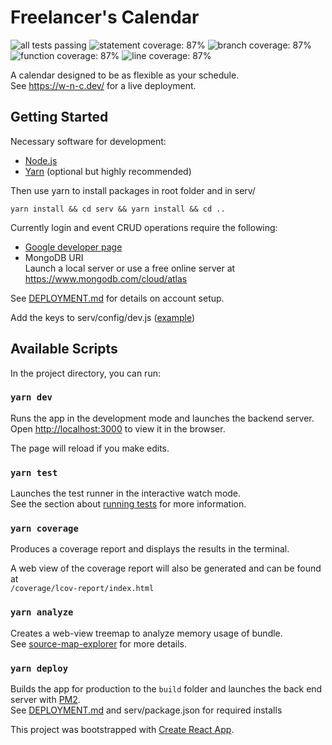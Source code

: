 # Freelancer's Calendar
![all tests passing](https://img.shields.io/badge/tests-passing-brightgreen)
![statement coverage: 87%](https://img.shields.io/badge/coverage%3A_statements-87-green)
![branch coverage: 87%](https://img.shields.io/badge/coverage%3A_branches-81-green)
![function coverage: 87%](https://img.shields.io/badge/coverage%3A_functions-83-green)
![line coverage: 87%](https://img.shields.io/badge/coverage%3A_lines-87-green)

A calendar designed to be as flexible as your schedule.<br>
See https://w-n-c.dev/ for a live deployment.

## Getting Started

Necessary software for development:
 - [Node.js](https://github.com/nodejs/node)
 - [Yarn](https://github.com/yarnpkg/yarn) (optional but highly recommended)

Then use yarn to install packages in root folder and in serv/

```console
yarn install && cd serv && yarn install && cd ..
```

Currently login and event CRUD operations require the following:
- [Google developer page](https://console.developers.google.com)
- MongoDB URI <br>
Launch a local server or use a free online server at https://www.mongodb.com/cloud/atlas

See [DEPLOYMENT.md](DEPLOYMENT.md) for details on account setup.

Add the keys to serv/config/dev.js ([example](serv/config/dev.example.js))

## Available Scripts

In the project directory, you can run:

### `yarn dev`

Runs the app in the development mode and launches the backend server.<br>
Open [http://localhost:3000](http://localhost:3000) to view it in the browser.

The page will reload if you make edits.<br>

### `yarn test`

Launches the test runner in the interactive watch mode.<br>
See the section about [running tests](https://facebook.github.io/create-react-app/docs/running-tests) 
for more information.

### `yarn coverage`

Produces a coverage report and displays the results in the terminal.<br>

A web view of the coverage report will also be generated and can be found at<br> `/coverage/lcov-report/index.html`

### `yarn analyze`

Creates a web-view treemap to analyze memory usage of bundle.<br>
See [source-map-explorer](https://github.com/danvk/source-map-explorer) for more details.


### `yarn deploy`

Builds the app for production to the `build` folder and launches the back end server with [PM2](https://github.com/Unitech/pm2).<br>
See [DEPLOYMENT.md](DEPLOYMENT.md) and serv/package.json for required installs

This project was bootstrapped with [Create React App](https://github.com/facebook/create-react-app).

